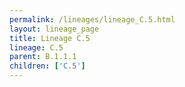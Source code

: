 ```yaml
---
permalink: /lineages/lineage_C.5.html
layout: lineage_page
title: Lineage C.5
lineage: C.5
parent: B.1.1.1
children: ['C.5']
---
```

